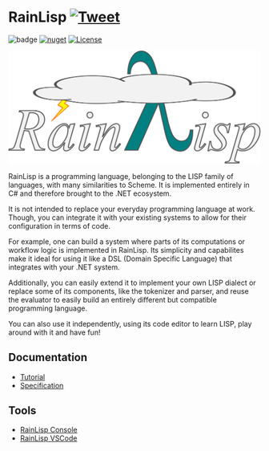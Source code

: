 # RainLisp [![Tweet](https://img.shields.io/twitter/url/http/shields.io.svg?style=social)](https://twitter.com/intent/tweet?text=RainLisp%20a%20.NET%20LISP%20implementation.&url=https://github.com/chr1st0scli/RainLisp&hashtags=lisplang,Dotnet,developers)

![badge](https://img.shields.io/endpoint?url=https://gist.githubusercontent.com/chr1st0scli/3ad6a6f6575320603cc8edf6171b42e8/raw/code-coverage.json)
[![nuget](https://img.shields.io/nuget/vpre/RainLisp?color=blue)](https://www.nuget.org/packages/RainLisp/)
[![License](https://img.shields.io/github/license/chr1st0scli/rainlisp)](LICENSE.txt)

![Cloudy RainLisp Logo](Artwork/RainLisp-Colored.svg)

RainLisp is a programming language, belonging to the LISP family of languages, with many similarities to Scheme. It is implemented entirely in C# and therefore brought to the .NET ecosystem.

It is not intended to replace your everyday programming language at work. Though, you can integrate it with your existing systems to allow for their configuration in terms of code.

For example, one can build a system where parts of its computations or workflow logic is implemented in RainLisp. Its simplicity and capabilites make it ideal for using it like a DSL (Domain Specific Language) that integrates with your .NET system.

Additionally, you can easily extend it to implement your own LISP dialect or replace some of its components, like the tokenizer and parser, and reuse the evaluator to easily build an entirely different but compatible programming language.

You can also use it independently, using its code editor to learn LISP, play around with it and have fun!

## Documentation
- [Tutorial](RainLisp/Docs/quick-start.md)
- [Specification](RainLisp/Docs/contents.md)

## Tools
- [RainLisp Console](https://github.com/chr1st0scli/RainLispConsole)
- [RainLisp VSCode](https://marketplace.visualstudio.com/items?itemName=chr1st0scli.rainlisp-vscode)
